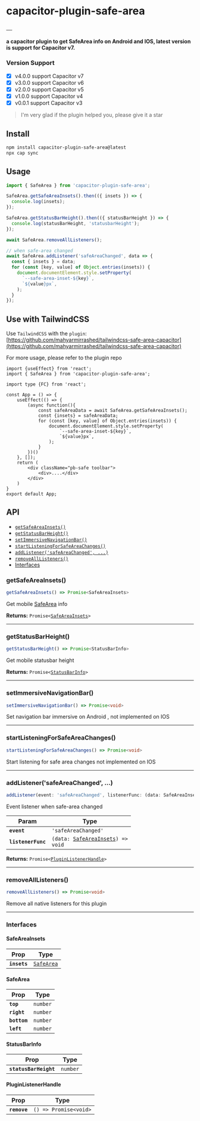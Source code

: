 # capacitor-plugin-safe-area

<p align="left">
  <a href="https://img.shields.io/badge/support-Android-516BEB?logo=android&logoColor=white&style=plastic">
    <img src="https://img.shields.io/badge/support-Android-516BEB?style=plastic"  alt="" >
  </a>
  <a href="https://img.shields.io/badge/support-Android-516BEB?logo=android&logoColor=white&style=plastic">
    <img src="https://img.shields.io/badge/support-IOS-516BEB?style=plastic" alt="">
  </a>
  <a href="https://img.shields.io/badge/support-Android-516BEA?logo=ios&logoColor=white&style=plastic">
    <img src="https://img.shields.io/badge/support-Capacitor v7-516BEA?style=plastic" alt="">
  </a>
  <a href="https://www.npmjs.com/package/capacitor-plugin-safe-area">
    <img src="https://img.shields.io/npm/v/capacitor-plugin-safe-area/latest.svg" alt="">
  </a>
  <a href="https://www.npmjs.com/package/capacitor-plugin-safe-area">
    <img src="https://img.shields.io/npm/dm/capacitor-plugin-safe-area.svg" alt=""/>
  </a>
</p>

#### a capacitor plugin to get SafeArea info on Android and IOS, latest version is support for Capacitor v7.

### Version Support
- [x] v4.0.0 support Capacitor v7
- [x] v3.0.0 support Capacitor v6
- [x] v2.0.0 support Capacitor v5
- [x] v1.0.0 support Capacitor v4
- [x] v0.0.1 support Capacitor v3

> I'm very glad if the plugin helped you, please give it a star

## Install

```bash
npm install capacitor-plugin-safe-area@latest
npx cap sync
```

## Usage

```typescript
import { SafeArea } from 'capacitor-plugin-safe-area';

SafeArea.getSafeAreaInsets().then(({ insets }) => {
  console.log(insets);
});

SafeArea.getStatusBarHeight().then(({ statusBarHeight }) => {
  console.log(statusBarHeight, 'statusbarHeight');
});

await SafeArea.removeAllListeners();

// when safe-area changed
await SafeArea.addListener('safeAreaChanged', data => {
  const { insets } = data;
  for (const [key, value] of Object.entries(insets)) {
    document.documentElement.style.setProperty(
      `--safe-area-inset-${key}`,
      `${value}px`,
    );
  }
});
```

## Use with TailwindCSS
 Use `TailwindCSS` with the `plugin`:  [https://github.com/mahyarmirrashed/tailwindcss-safe-area-capacitor](https://github.com/mahyarmirrashed/tailwindcss-safe-area-capacitor)

 For more usage, please refer to the plugin repo

```tsx
import {useEffect} from 'react';
import { SafeArea } from 'capacitor-plugin-safe-area';

import type {FC} from 'react';

const App = () => {
    useEffect(() => {
        (async function(){
            const safeAreaData = await SafeArea.getSafeAreaInsets();
            const {insets} = safeAreaData;
            for (const [key, value] of Object.entries(insets)) {
                document.documentElement.style.setProperty(
                    `--safe-area-inset-${key}`,
                    `${value}px`,
                );
            }
        })()
    }, []);
    return (
        <div className="pb-safe toolbar">
            <div>....</div>
        </div>
    )
}
export default App;
```

## API

<docgen-index>

* [`getSafeAreaInsets()`](#getsafeareainsets)
* [`getStatusBarHeight()`](#getstatusbarheight)
* [`setImmersiveNavigationBar()`](#setimmersivenavigationbar)
* [`startListeningForSafeAreaChanges()`](#startlisteningforsafeareachanges)
* [`addListener('safeAreaChanged', ...)`](#addlistenersafeareachanged-)
* [`removeAllListeners()`](#removealllisteners)
* [Interfaces](#interfaces)

</docgen-index>

<docgen-api>
<!--Update the source file JSDoc comments and rerun docgen to update the docs below-->

### getSafeAreaInsets()

```typescript
getSafeAreaInsets() => Promise<SafeAreaInsets>
```

Get mobile <a href="#safearea">SafeArea</a> info

**Returns:** <code>Promise&lt;<a href="#safeareainsets">SafeAreaInsets</a>&gt;</code>

--------------------


### getStatusBarHeight()

```typescript
getStatusBarHeight() => Promise<StatusBarInfo>
```

Get mobile statusbar height

**Returns:** <code>Promise&lt;<a href="#statusbarinfo">StatusBarInfo</a>&gt;</code>

--------------------


### setImmersiveNavigationBar()

```typescript
setImmersiveNavigationBar() => Promise<void>
```

Set navigation bar immersive on Android , not implemented on IOS

--------------------


### startListeningForSafeAreaChanges()

```typescript
startListeningForSafeAreaChanges() => Promise<void>
```

Start listening for safe area changes
not implemented on IOS

--------------------


### addListener('safeAreaChanged', ...)

```typescript
addListener(event: 'safeAreaChanged', listenerFunc: (data: SafeAreaInsets) => void) => Promise<PluginListenerHandle>
```

Event listener when safe-area changed

| Param              | Type                                                                         |
| ------------------ | ---------------------------------------------------------------------------- |
| **`event`**        | <code>'safeAreaChanged'</code>                                               |
| **`listenerFunc`** | <code>(data: <a href="#safeareainsets">SafeAreaInsets</a>) =&gt; void</code> |

**Returns:** <code>Promise&lt;<a href="#pluginlistenerhandle">PluginListenerHandle</a>&gt;</code>

--------------------


### removeAllListeners()

```typescript
removeAllListeners() => Promise<void>
```

Remove all native listeners for this plugin

--------------------


### Interfaces


#### SafeAreaInsets

| Prop         | Type                                          |
| ------------ | --------------------------------------------- |
| **`insets`** | <code><a href="#safearea">SafeArea</a></code> |


#### SafeArea

| Prop         | Type                |
| ------------ | ------------------- |
| **`top`**    | <code>number</code> |
| **`right`**  | <code>number</code> |
| **`bottom`** | <code>number</code> |
| **`left`**   | <code>number</code> |


#### StatusBarInfo

| Prop                  | Type                |
| --------------------- | ------------------- |
| **`statusBarHeight`** | <code>number</code> |


#### PluginListenerHandle

| Prop         | Type                                      |
| ------------ | ----------------------------------------- |
| **`remove`** | <code>() =&gt; Promise&lt;void&gt;</code> |

</docgen-api>
